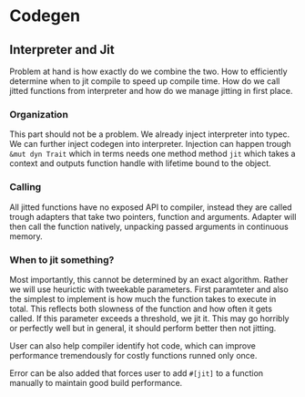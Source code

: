# Codegen

## Interpreter and Jit

Problem at hand is how exactly do we combine the two. How to efficiently determine
when to jit compile to speed up compile time. How do we call jitted functions from
interpreter and how do we manage jitting in first place.

### Organization

This part should not be a problem. We already inject interpreter into typec. We
can further inject codegen into interpreter. Injection can happen trough
`&mut dyn Trait` which in terms needs one method method `jit` which takes a context
and outputs function handle with lifetime bound to the object.

### Calling

All jitted functions have no exposed API to compiler, instead they are called
trough adapters that take two pointers, function and arguments. Adapter will then
call the function natively, unpacking passed arguments in continuous memory.

### When to jit something?

Most importantly, this cannot be determined by an exact algorithm. Rather we will
use heurictic with tweekable parameters. First paramteter and also the simplest
to implement is how much the function takes to execute in total. This reflects
both slowness of the function and how often it gets called. If this parameter
exceeds a threshold, we jit it. This may go horribly or perfectly well but in general,
it should perform better then not jitting.

User can also help compiler identify hot code, which can improve performance
tremendously for costly functions runned only once.

Error can be also added that forces user to add `#[jit]` to a function manually to
maintain good build performance.
